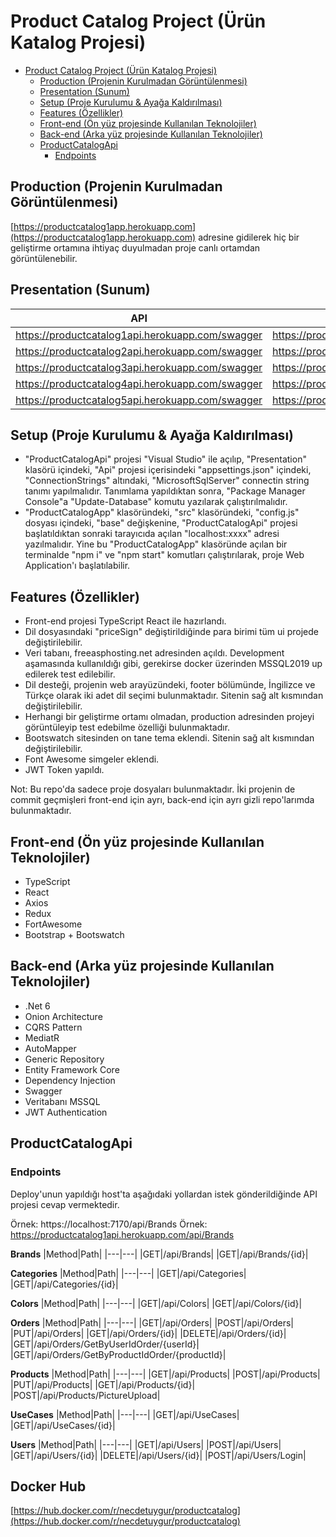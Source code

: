 # Product Catalog Project (Ürün Katalog Projesi)

- [Product Catalog Project (Ürün Katalog Projesi)](#product-catalog-project-ürün-katalog-projesi)
  - [Production (Projenin Kurulmadan Görüntülenmesi)](#production-projenin-kurulmadan-görüntülenmesi)
  - [Presentation (Sunum)](#presentation-sunum)
  - [Setup (Proje Kurulumu & Ayağa Kaldırılması)](#setup-proje-kurulumu--ayağa-kaldırılması)
  - [Features (Özellikler)](#features-özellikler)
  - [Front-end (Ön yüz projesinde Kullanılan Teknolojiler)](#front-end-ön-yüz-projesinde-kullanılan-teknolojiler)
  - [Back-end (Arka yüz projesinde Kullanılan Teknolojiler)](#back-end-arka-yüz-projesinde-kullanılan-teknolojiler)
  - [ProductCatalogApi](#productcatalogapi)
    - [Endpoints](#endpoints)

## Production (Projenin Kurulmadan Görüntülenmesi)
[https://productcatalog1app.herokuapp.com](https://productcatalog1app.herokuapp.com) adresine gidilerek hiç bir geliştirme ortamına ihtiyaç duyulmadan proje canlı ortamdan görüntülenebilir.

## Presentation (Sunum)
|API|App|
|---|---|
| https://productcatalog1api.herokuapp.com/swagger | https://productcatalog1app.herokuapp.com |
| https://productcatalog2api.herokuapp.com/swagger | https://productcatalog2app.herokuapp.com |
| https://productcatalog3api.herokuapp.com/swagger | https://productcatalog3app.herokuapp.com |
| https://productcatalog4api.herokuapp.com/swagger | https://productcatalog4app.herokuapp.com |
| https://productcatalog5api.herokuapp.com/swagger | https://productcatalog5app.herokuapp.com |

## Setup (Proje Kurulumu & Ayağa Kaldırılması)
- "ProductCatalogApi" projesi "Visual Studio" ile açılıp, "Presentation" klasörü içindeki, "Api" projesi içerisindeki "appsettings.json" içindeki, "ConnectionStrings" altındaki, "MicrosoftSqlServer" connectin string tanımı yapılmalıdır. Tanımlama yapıldıktan sonra, "Package Manager Console"a "Update-Database" komutu yazılarak çalıştırılmalıdır.
- "ProductCatalogApp" klasöründeki, "src" klasöründeki, "config.js" dosyası içindeki, "base" değişkenine, "ProductCatalogApi" projesi başlatıldıktan sonraki tarayıcıda açılan "localhost:xxxx" adresi yazılmalıdır. Yine bu "ProductCatalogApp" klasöründe açılan bir terminalde "npm i" ve "npm start" komutları çalıştırılarak, proje Web Application'ı başlatılabilir.

## Features (Özellikler)
- Front-end projesi TypeScript React ile hazırlandı.
- Dil dosyasındaki  "priceSign" değiştirildiğinde para birimi tüm ui projede değiştirilebilir.
- Veri tabanı, freeasphosting.net adresinden açıldı. Development aşamasında kullanıldığı gibi, gerekirse docker üzerinden MSSQL2019 up edilerek test edilebilir.
- Dil desteği, projenin web arayüzündeki, footer bölümünde, İngilizce ve Türkçe olarak iki adet dil seçimi bulunmaktadır. Sitenin sağ alt kısmından değiştirilebilir.
- Herhangi bir geliştirme ortamı olmadan, production adresinden projeyi görüntüleyip test edebilme özelliği bulunmaktadır.
- Bootswatch sitesinden on tane tema eklendi. Sitenin sağ alt kısmından değiştirilebilir.
- Font Awesome simgeler eklendi.
- JWT Token yapıldı.

Not: Bu repo'da sadece proje dosyaları bulunmaktadır. İki projenin de commit geçmişleri front-end için ayrı, back-end için ayrı gizli repo'larımda bulunmaktadır.

## Front-end (Ön yüz projesinde Kullanılan Teknolojiler)
- TypeScript
- React
- Axios
- Redux
- FortAwesome
- Bootstrap + Bootswatch

## Back-end (Arka yüz projesinde Kullanılan Teknolojiler)
- .Net 6
- Onion Architecture
- CQRS Pattern
- MediatR
- AutoMapper
- Generic Repository
- Entity Framework Core
- Dependency Injection
- Swagger
- Veritabanı MSSQL
- JWT Authentication

## ProductCatalogApi
### Endpoints
Deploy'unun yapıldığı host'ta aşağıdaki yollardan istek gönderildiğinde API projesi cevap vermektedir.

Örnek: https://localhost:7170/api/Brands
Örnek: https://productcatalog1api.herokuapp.com/api/Brands

__Brands__
|Method|Path|
|---|---|
|GET|/api/Brands|
|GET|/api/Brands/{id}|

__Categories__
|Method|Path|
|---|---|
|GET|/api/Categories|
|GET|/api/Categories/{id}|

__Colors__
|Method|Path|
|---|---|
|GET|/api/Colors|
|GET|/api/Colors/{id}|

__Orders__
|Method|Path|
|---|---|
|GET|/api/Orders|
|POST|/api/Orders|
|PUT|/api/Orders|
|GET|/api/Orders/{id}|
|DELETE|/api/Orders/{id}|
|GET|/api/Orders/GetByUserIdOrder/{userId}|
|GET|/api/Orders/GetByProductIdOrder/{productId}|

__Products__
|Method|Path|
|---|---|
|GET|/api/Products|
|POST|/api/Products|
|PUT|/api/Products|
|GET|/api/Products/{id}|
|POST|/api/Products/PictureUpload|

__UseCases__
|Method|Path|
|---|---|
|GET|/api/UseCases|
|GET|/api/UseCases/{id}|

__Users__
|Method|Path|
|---|---|
|GET|/api/Users|
|POST|/api/Users|
|GET|/api/Users/{id}|
|DELETE|/api/Users/{id}|
|POST|/api/Users/Login|

## Docker Hub
[https://hub.docker.com/r/necdetuygur/productcatalog](https://hub.docker.com/r/necdetuygur/productcatalog)
